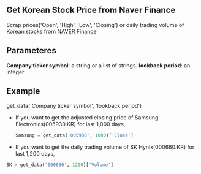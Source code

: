 ## Get Korean Stock Price from Naver Finance
Scrap prices('Open', 'High', 'Low', 'Closing') or daily trading volume of Korean stocks from [NAVER Finance](https://finance.naver.com)

## Parameteres
**Company ticker symbol**: a string or a list of strings. 
**lookback period**: an integer


## Example
get_data('Company ticker symbol', 'lookback period')

* If you want to get the adjusted closing price of Samsung Electronics(005930.KR) for last 1,000 days,
  ```python
  Samsung = get_data('005930', 1000)['Close']
  ```
 
 * If you want to get the daily trading volume of SK Hynix(000660.KR) for last 1,200 days,
  ```python
  SK = get_data('000660', 1200)['Volume']
  ```

